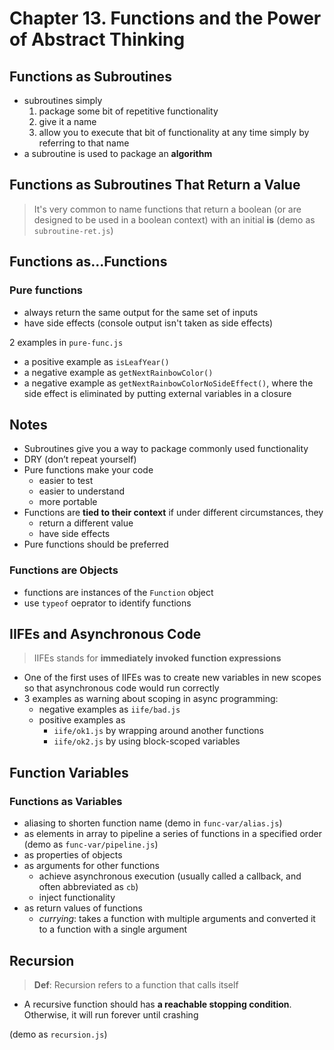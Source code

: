 # Chapter 13. Functions and the Power of Abstract Thinking  

## Functions as Subroutines  
+ subroutines simply  
  1. package some bit of repetitive functionality  
  2. give it a name  
  3. allow you to execute that bit of functionality at any time simply by referring to that name  
+ a subroutine is used to package an **algorithm**

## Functions as Subroutines That Return a Value  
> It's very common to name functions that return a boolean (or are designed to be used in a boolean context) with an initial **is** (demo as `subroutine-ret.js`)  

## Functions as...Functions  
### Pure functions  
+ always return the same output for the same set of inputs  
+ have side effects (console output isn't taken as side effects) 

2 examples in `pure-func.js`   
+ a positive example as `isLeafYear()` 
+ a negative example as `getNextRainbowColor()`   
+ a negative example as `getNextRainbowColorNoSideEffect()`, where the side effect is eliminated by putting external variables in a closure    

## Notes  
+ Subroutines give you a way to package commonly used functionality    
+ DRY (don’t repeat yourself)  
+ Pure functions make your code  
  - easier to test  
  - easier to understand  
  - more portable  
+ Functions are **tied to their context** if under different circumstances, they  
  - return a different value  
  - have side effects  
+ Pure functions should be preferred  

### Functions are Objects  
+ functions are instances of the `Function` object  
+ use `typeof` oeprator to identify functions  

## IIFEs and Asynchronous Code  
> IIFEs stands for **immediately invoked function expressions** 
+ One of the first uses of IIFEs was to create new variables in new scopes so that asynchronous code would run correctly  
+ 3 examples as warning about scoping in async programming:
  - negative examples as `iife/bad.js`   
  - positive examples as  
    + `iife/ok1.js` by wrapping around another functions  
    + `iife/ok2.js` by using block-scoped variables  

## Function Variables
### Functions as Variables  
+ aliasing to shorten function name (demo in `func-var/alias.js`) 
+ as elements in array to pipeline a series of functions in a specified order (demo as `func-var/pipeline.js`)    
+ as properties of objects  
+ as arguments for other functions  
  - achieve asynchronous execution (usually called a callback, and often abbreviated as `cb`)  
  - inject functionality  
+ as return values of functions  
  - *currying*: takes a function with multiple arguments and converted it to a function with a single argument

## Recursion  
> **Def**: Recursion refers to a function that calls itself  

+ A recursive function should has **a reachable stopping condition**. Otherwise, it will run forever until crashing  

(demo as `recursion.js`)  